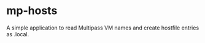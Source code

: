 # mp-hosts

A simple application to read Multipass VM names and create hostfile entries as <VM-NAME>.local.

